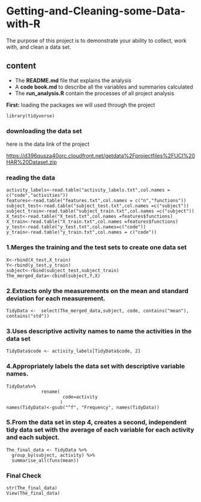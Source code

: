 # Getting-and-Cleaning-some-Data-with-R
The purpose of this project is to demonstrate your ability to collect, work with, and clean a data set.
## content
- The **README.md** file that explains the analysis
- A **code book.md**  to describe all the variables and summaries calculated
- The **run_analysis.R** contain the processes of all project analysis

**First:** loading the packages we will used through the project
```
library(tidyverse)
```
### downloading the data set

here is the data link of the project

https://d396qusza40orc.cloudfront.net/getdata%2Fprojectfiles%2FUCI%20HAR%20Dataset.zip

### reading the data
```
activity_labels<-read.table("activity_labels.txt",col.names = c("code","activities"))
features<-read.table("features.txt",col.names = c("n","functions"))
subject_test<-read.table("subject_test.txt",col.names =c("subject"))
subject_train<-read.table("subject_train.txt",col.names =c("subject"))
X_test<-read.table("X_test.txt",col.names =features$functions)
X_train<-read.table("X_train.txt",col.names =features$functions)
y_test<-read.table("y_test.txt",col.names=c("code"))
y_train<-read.table("y_train.txt",col.names = c("code"))
```

### 1.Merges the training and the test sets to create one data set
```
X<-rbind(X_test,X_train)
Y<-rbind(y_test,y_train)
subject<-rbind(subject_test,subject_train)
The_merged_data<-cbind(subject,Y,X)
```
### 2.Extracts only the measurements on the mean and standard deviation for each measurement. 

```
TidyData <-  select(The_merged_data,subject, code, contains("mean"), contains("std"))
```

### 3.Uses descriptive activity names to name the activities in the data set
```
TidyData$code <- activity_labels[TidyData$code, 2]
```
### 4.Appropriately labels the data set with descriptive variable names.
```
TidyData%>%
             rename(
                     code=activity
                    )
names(TidyData)<-gsub("^f", "Frequency", names(TidyData))
```

### 5.From the data set in step 4, creates a second, independent tidy data set with the average of each variable for each activity and each subject.
```
The_final_data <- TidyData %>%
  group_by(subject, activity) %>%
  summarise_all(funs(mean))
  ```
  
 ### Final Check
 ```
 str(The_final_data)
 View(The_final_data)
 ```
